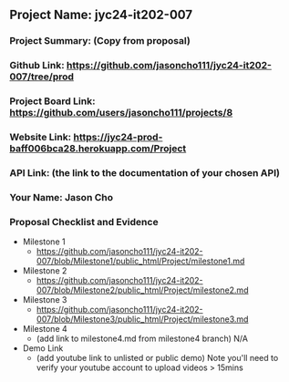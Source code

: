 ## Project Name: jyc24-it202-007
### Project Summary: (Copy from proposal)
### Github Link: https://github.com/jasoncho111/jyc24-it202-007/tree/prod
### Project Board Link: https://github.com/users/jasoncho111/projects/8
### Website Link: https://jyc24-prod-baff006bca28.herokuapp.com/Project
### API Link: (the link to the documentation of your chosen API)
### Your Name: Jason Cho

 
 
### Proposal Checklist and Evidence

- Milestone 1
  - https://github.com/jasoncho111/jyc24-it202-007/blob/Milestone1/public_html/Project/milestone1.md
- Milestone 2
  - https://github.com/jasoncho111/jyc24-it202-007/blob/Milestone2/public_html/Project/milestone2.md
- Milestone 3
  - https://github.com/jasoncho111/jyc24-it202-007/blob/Milestone3/public_html/Project/milestone3.md
- Milestone 4
  - (add link to milestone4.md from milestone4 branch) N/A
- Demo Link
  - (add youtube link to unlisted or public demo) Note you'll need to verify your youtube account to upload videos > 15mins
  